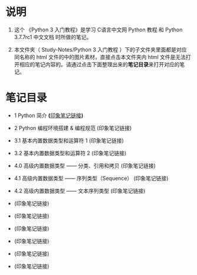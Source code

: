 # 说明
1. 这个 《Python 3 入门教程》是学习 <a href="http://c.biancheng.net/python/" style="text-decoration:none">C语言中文网 Python 教程</a> 和 <a href="https://docs.python.org/zh-cn/3.7/index.html" style="text-decoration:none">Python 3.7.7rc1 中文文档</a> 时所做的笔记。

2. 本文件夹（ Study-Notes/Python 3 入门教程 ）下的子文件夹里面都是对应同名称的 html 文件的中的图片素材，直接点击本文件夹内 html 文件是无法打开相应的笔记内容的。请通过点击下面整理出来的**笔记目录**来打开对应的笔记。


# 笔记目录
* <a href="https://abrachan.github.io/Study-Notes/Python%203%20入门教程/1_Python%20简介.html" style="text-decoration:none">1 Python 简介</a> **(**<a href="https://app.yinxiang.com/shard/s22/nl/24419242/3057764f-d056-418c-b65d-5fedc549cd6c" style="font-size:40%text-decoration:none">印象笔记链接</a>**)**

* <a href="https://abrachan.github.io/Study-Notes/Python%203%20入门教程/2_Python%20编程环境搭建%20%26%20编程规范.html" style="text-decoration:none">2 Python 编程环境搭建 & 编程规范</a> (<a href="https://app.yinxiang.com/shard/s22/nl/24419242/c8f57d51-cbb6-4193-afdd-f6fbfb7ad78b" style="text-decoration:none">印象笔记链接</a>)

* <a href="https://abrachan.github.io/Study-Notes/Python%203%20入门教程/3_基本内置数据类型和运算符%201.html" style="text-decoration:none">3.1 基本内置数据类型和运算符 1</a> (<a href="https://app.yinxiang.com/shard/s22/nl/24419242/e95db27f-0522-4ffd-bdc1-6f751848600d" style="text-decoration:none">印象笔记链接</a>)

* <a href="https://abrachan.github.io/Study-Notes/Python%203%20入门教程/3_基本内置数据类型和运算符%202.html" style="text-decoration:none">3.2 基本内置数据类型和运算符 2</a> (<a href="https://app.yinxiang.com/shard/s22/nl/24419242/8fac491f-b3fe-4e48-9a73-aa7eb2e57962" style="text-decoration:none">印象笔记链接</a>)

* <a href="https://abrachan.github.io/Study-Notes/Python%203%20入门教程/4_0%20高级内置数据类型%20——%20分类、引用和拷贝.html" style="text-decoration:none">4.0 高级内置数据类型 —— 分类、引用和拷贝</a> (<a href="https://app.yinxiang.com/shard/s22/nl/24419242/bcfa1c04-a1fe-4071-abfa-607314bcd56b" style="text-decoration:none">印象笔记链接</a>)

* <a href="https://abrachan.github.io/Study-Notes/Python%203%20入门教程/4_1高级内置数据类型%20——%20序列类型（Sequence）.html" style="text-decoration:none">4.1 高级内置数据类型 —— 序列类型（Sequence）</a> (<a href="https://app.yinxiang.com/shard/s22/nl/24419242/8daa893b-1b75-45dc-831c-7058090f8733" style="text-decoration:none">印象笔记链接</a>)
* <a href="https://abrachan.github.io/Study-Notes/Python%203%20入门教程/4_2高级内置数据类型%20——%20文本序列类型.html" style="text-decoration:none">4.2 高级内置数据类型 —— 文本序列类型</a> (<a href="https://app.yinxiang.com/shard/s22/nl/24419242/49013862-9821-479b-95c2-e19c30378093" style="text-decoration:none">印象笔记链接</a>)
* <a href="https://abrachan.github.io/Study-Notes/Python%203%20入门教程/" style="text-decoration:none"></a> (<a href="" style="text-decoration:none">印象笔记链接</a>)
* <a href="https://abrachan.github.io/Study-Notes/Python%203%20入门教程/" style="text-decoration:none"></a> (<a href="" style="text-decoration:none">印象笔记链接</a>)
* <a href="https://abrachan.github.io/Study-Notes/Python%203%20入门教程/" style="text-decoration:none"></a> (<a href="" style="text-decoration:none">印象笔记链接</a>)
* <a href="https://abrachan.github.io/Study-Notes/Python%203%20入门教程/" style="text-decoration:none"></a> (<a href="" style="text-decoration:none">印象笔记链接</a>)
* <a href="https://abrachan.github.io/Study-Notes/Python%203%20入门教程/" style="text-decoration:none"></a> (<a href="" style="text-decoration:none">印象笔记链接</a>)
* <a href="https://abrachan.github.io/Study-Notes/Python%203%20入门教程/" style="text-decoration:none"></a> (<a href="" style="text-decoration:none">印象笔记链接</a>)

